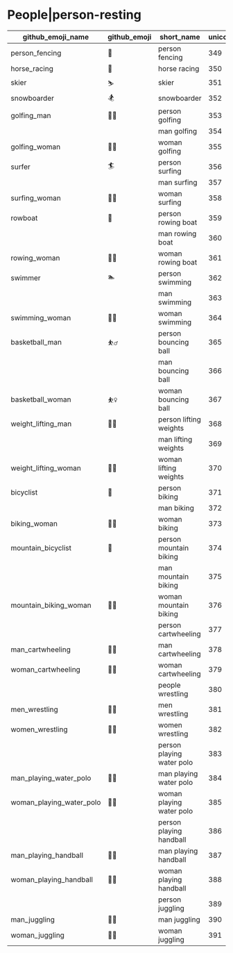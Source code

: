 # People|person-resting

|github_emoji_name|github_emoji|short_name|unicode_index|
|---|---|---|---|
|person_fencing|:person_fencing:|person fencing|349|
|horse_racing|:horse_racing:|horse racing|350|
|skier|:skier:|skier|351|
|snowboarder|:snowboarder:|snowboarder|352|
|golfing_man|:golfing_man:|person golfing|353|
|||man golfing|354|
|golfing_woman|:golfing_woman:|woman golfing|355|
|surfer|:surfer:|person surfing|356|
|||man surfing|357|
|surfing_woman|:surfing_woman:|woman surfing|358|
|rowboat|:rowboat:|person rowing boat|359|
|||man rowing boat|360|
|rowing_woman|:rowing_woman:|woman rowing boat|361|
|swimmer|:swimmer:|person swimming|362|
|||man swimming|363|
|swimming_woman|:swimming_woman:|woman swimming|364|
|basketball_man|:basketball_man:|person bouncing ball|365|
|||man bouncing ball|366|
|basketball_woman|:basketball_woman:|woman bouncing ball|367|
|weight_lifting_man|:weight_lifting_man:|person lifting weights|368|
|||man lifting weights|369|
|weight_lifting_woman|:weight_lifting_woman:|woman lifting weights|370|
|bicyclist|:bicyclist:|person biking|371|
|||man biking|372|
|biking_woman|:biking_woman:|woman biking|373|
|mountain_bicyclist|:mountain_bicyclist:|person mountain biking|374|
|||man mountain biking|375|
|mountain_biking_woman|:mountain_biking_woman:|woman mountain biking|376|
|||person cartwheeling|377|
|man_cartwheeling|:man_cartwheeling:|man cartwheeling|378|
|woman_cartwheeling|:woman_cartwheeling:|woman cartwheeling|379|
|||people wrestling|380|
|men_wrestling|:men_wrestling:|men wrestling|381|
|women_wrestling|:women_wrestling:|women wrestling|382|
|||person playing water polo|383|
|man_playing_water_polo|:man_playing_water_polo:|man playing water polo|384|
|woman_playing_water_polo|:woman_playing_water_polo:|woman playing water polo|385|
|||person playing handball|386|
|man_playing_handball|:man_playing_handball:|man playing handball|387|
|woman_playing_handball|:woman_playing_handball:|woman playing handball|388|
|||person juggling|389|
|man_juggling|:man_juggling:|man juggling|390|
|woman_juggling|:woman_juggling:|woman juggling|391|
